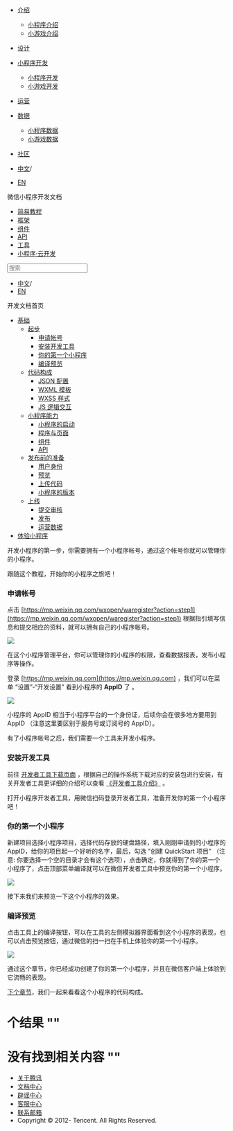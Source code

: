 <div class="book with-summary">

<div class="head">

<div class="head_box">

# [](javascript:; "_('微信公众平台 小程序')")

<div class="header_ctrls">

*   [介绍](javascript:;)
    *   [小程序介绍](https://developers.weixin.qq.com/miniprogram/introduction/index.html?t=18102320)
    *   [小游戏介绍](https://developers.weixin.qq.com/minigame/introduction/index.html?t=18102320)
*   [设计](https://developers.weixin.qq.com/miniprogram/design/index.html?t=18102320)
*   [小程序开发](javascript:;)
    *   [小程序开发](https://developers.weixin.qq.com/miniprogram/dev/index.html?t=18102320)
    *   [小游戏开发](https://developers.weixin.qq.com/minigame/dev/index.html?t=18102320)
*   [运营](https://developers.weixin.qq.com/miniprogram/product/index.html?t=18102320)
*   [数据](javascript:;)
    *   [小程序数据](https://developers.weixin.qq.com/miniprogram/analysis/index.html?t=18102320)
    *   [小游戏数据](https://developers.weixin.qq.com/minigame/analysis/index.html?t=18102320)
*   [社区](https://developers.weixin.qq.com/)

*   [中文](https://developers.weixin.qq.com/miniprogram/dev/index.html?t=18102320)<span class="split-line">/</span>
*   [EN](https://developers.weixin.qq.com/miniprogram/en/dev/index.html?t=18102320)

</div>

</div>

</div>

<div class="sub_nav_box">

<div class="sub_nav_inner">

<div class="book-summary-opr" id="js-book-summary-opr"><a class="book-summary-btn"></a></div>

<div class="top_sub_nav">

<div class="top_title_wap"><span class="icon_title icon_dev"></span>

微信小程序开发文档

</div>

*   [简易教程](.)
*   [框架](./framework/MINA.html)
*   [组件](./component/)
*   [API](./api/)
*   [工具](./devtools/devtools.html)
*   [小程序·云开发](./wxcloud/basis/getting-started.html)

</div>

<div id="book-search-input" role="search">

<form><label for="search-input" class="search-icon" id="js-search-icon"></label><input type="text" id="search-input" name="search-input" placeholder="搜索"> </form>

</div>

*   [中文](https://developers.weixin.qq.com/miniprogram/dev/index.html?t=18102320)<span class="split-line">/</span>
*   [EN](https://developers.weixin.qq.com/miniprogram/en/dev/index.html?t=18102320)

</div>

</div>

<div class="book-summary">

<div class="book-summary-home" id="js-summary-home"><a><span class="icon_home_s icon_dev"></span><span class="s_title_2">开发文档首页</span></a></div>

<nav role="navigation">

*   [基础](.)
    *   [起步](.)
        *   [申请帐号](.#申请帐号)
        *   [安装开发工具](.#安装开发工具)
        *   [你的第一个小程序](.#你的第一个小程序)
        *   [编译预览](.#编译预览)
    *   [代码构成](./quickstart/basic/file.html)
        *   [JSON 配置](./quickstart/basic/file.html#json-配置)
        *   [WXML 模板](./quickstart/basic/file.html#wxml-模板)
        *   [WXSS 样式](./quickstart/basic/file.html#wxss-样式)
        *   [JS 逻辑交互](./quickstart/basic/file.html#js-交互逻辑)
    *   [小程序能力](./quickstart/basic/framework.html)
        *   [小程序的启动](./quickstart/basic/framework.html#小程序的启动)
        *   [程序与页面](./quickstart/basic/framework.html#程序与页面)
        *   [组件](./quickstart/basic/framework.html#组件)
        *   [API](./quickstart/basic/framework.html#api)
    *   [发布前的准备](./quickstart/basic/role.html)
        *   [用户身份](./quickstart/basic/role.html#用户身份)
        *   [预览](./quickstart/basic/role.html#预览)
        *   [上传代码](./quickstart/basic/role.html#上传代码)
        *   [小程序的版本](./quickstart/basic/role.html#小程序的版本)
    *   [上线](./quickstart/basic/release.html)
        *   [提交审核](./quickstart/basic/release.html#提交审核)
        *   [发布](./quickstart/basic/release.html#发布)
        *   [运营数据](./quickstart/basic/release.html#运营数据)
*   [体验小程序](./demo.html)

</nav>

</div>

<div class="book-body">

<div class="body-inner">

<div class="page-wrapper" tabindex="-1" role="main">

<div class="page-inner">

<div id="book-search-results">

<div class="search-noresults">

<section class="normal markdown-section">

开发小程序的第一步，你需要拥有一个小程序帐号，通过这个帐号你就可以管理你的小程序。

跟随这个教程，开始你的小程序之旅吧！

### 申请帐号

点击 [https://mp.weixin.qq.com/wxopen/waregister?action=step1](https://mp.weixin.qq.com/wxopen/waregister?action=step1) 根据指引填写信息和提交相应的资料，就可以拥有自己的小程序帐号。

![](https://developers.weixin.qq.com/miniprogram/dev/image/quickstart/basic/register.png?t=18102320)

在这个小程序管理平台，你可以管理你的小程序的权限，查看数据报表，发布小程序等操作。

登录 [https://mp.weixin.qq.com](https://mp.weixin.qq.com) ，我们可以在菜单 “设置”-“开发设置” 看到小程序的 **AppID** 了 。

![](https://developers.weixin.qq.com/miniprogram/dev/image/quickstart/basic/setting.png?t=18102320)

小程序的 AppID 相当于小程序平台的一个身份证，后续你会在很多地方要用到 AppID （注意这里要区别于服务号或订阅号的 AppID）。

有了小程序帐号之后，我们需要一个工具来开发小程序。

### 安装开发工具

前往 [开发者工具下载页面](https://developers.weixin.qq.com/miniprogram/dev/devtools/download.html?t=18102320) ，根据自己的操作系统下载对应的安装包进行安装，有关开发者工具更详细的介绍可以查看 [《开发者工具介绍》](https://developers.weixin.qq.com/miniprogram/dev/devtools/devtools.html?t=18102320) 。

打开小程序开发者工具，用微信扫码登录开发者工具，准备开发你的第一个小程序吧！

### 你的第一个小程序

新建项目选择小程序项目，选择代码存放的硬盘路径，填入刚刚申请到的小程序的 AppID，给你的项目起一个好听的名字，最后，勾选 "创建 QuickStart 项目" （注意: 你要选择一个空的目录才会有这个选项），点击确定，你就得到了你的第一个小程序了，点击顶部菜单编译就可以在微信开发者工具中预览你的第一个小程序。

![](https://developers.weixin.qq.com/miniprogram/dev/image/quickstart/basic/first-program.png?t=18102320)

接下来我们来预览一下这个小程序的效果。

### 编译预览

点击工具上的编译按钮，可以在工具的左侧模拟器界面看到这个小程序的表现，也可以点击预览按钮，通过微信的扫一扫在手机上体验你的第一个小程序。

![](https://developers.weixin.qq.com/miniprogram/dev/image/quickstart/basic/preview.jpg?t=18102320)

通过这个章节，你已经成功创建了你的第一个小程序，并且在微信客户端上体验到它流畅的表现。

[下个章节](quickstart/basic/file.html)，我们一起来看看这个小程序的代码构成。

</section>

</div>

<div class="search-results">

<div class="has-results">

# <span class="search-results-count"></span>个结果 "<span class="search-query"></span>"

</div>

<div class="no-results">

# 没有找到相关内容 "<span class="search-query"></span>"

</div>

</div>

</div>

</div>

</div>

<div class="foot" id="footer">

*   [关于腾讯](https://www.tencent.com/)
*   [文档中心](https://developers.weixin.qq.com/miniprogram/introduction/index.html)
*   [辟谣中心](https://mp.weixin.qq.com/cgi-bin/opshowpage?action=dispelinfo)
*   [客服中心](https://kf.qq.com/product/wx_xcx.html)
*   [联系邮箱](mailto:weixinmp@qq.com)
*   Copyright © 2012-<span id="s_copyright_year"></span> Tencent. All Rights Reserved.

</div>

</div>

[](./framework/MINA.html)</div>

</div>